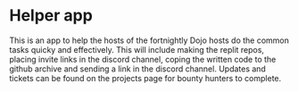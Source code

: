# Helper app
This is an app to help the hosts of the fortnightly Dojo hosts do the common tasks quicky and effectively. This will include making the replit repos, placing invite links in the discord channel, coping the written code to the github archive and sending a link in the discord channel. 
Updates and tickets can be found on the projects page for bounty hunters to complete. 
